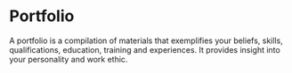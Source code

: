 # Portfolio

A portfolio is a compilation of materials that exemplifies your beliefs, skills, qualifications, education, training and experiences. It provides insight into your personality  and work ethic.




